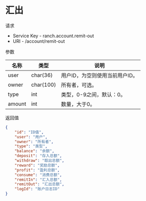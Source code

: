 # 汇出

请求
- Service Key - ranch.account.remit-out
- URI - /account/remit-out

参数

|名称|类型|说明|
|---|---|---|
|user|char(36)|用户ID，为空则使用当前用户ID。|
|owner|char(100)|所有者，可选。|
|type|int|类型，0-9之间，默认：0。|
|amount|int|数量，大于0。|

返回值
```json
{
    "id": "ID值",
    "user": "用户",
    "owner": "所有者",
    "type": "类型",
    "balance": "余额",
    "deposit": "存入总额",
    "withdraw": "取出总额",
    "reward": "奖励总额",
    "profit": "盈利总额",
    "consume": "消费总额",
    "remitIn": "汇入总额",
    "remitOut": "汇出总额",
    "logId": "账户日志ID"
}
```
